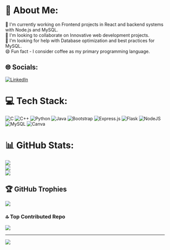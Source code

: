 # 💫 About Me:
🔭 I'm currently working on Frontend projects in React and backend systems with Node.js and MySQL.<br>👀 I'm looking to collaborate on Innovative web development projects.<br>🙌 I'm looking for help with Database optimization and best practices for MySQL.<br>😄 Fun fact - I consider coffee as my primary programming language.<br>


## 🌐 Socials:
[![LinkedIn](https://img.shields.io/badge/LinkedIn-%230077B5.svg?logo=linkedin&logoColor=white)](https://linkedin.com/in/www.linkedin.com/in/pasan-madhuranga-0097b328b) 

# 💻 Tech Stack:
![C](https://img.shields.io/badge/c-%2300599C.svg?style=for-the-badge&logo=c&logoColor=white) ![C++](https://img.shields.io/badge/c++-%2300599C.svg?style=for-the-badge&logo=c%2B%2B&logoColor=white) ![Python](https://img.shields.io/badge/python-3670A0?style=for-the-badge&logo=python&logoColor=ffdd54) ![Java](https://img.shields.io/badge/java-%23ED8B00.svg?style=for-the-badge&logo=java&logoColor=white) ![Bootstrap](https://img.shields.io/badge/bootstrap-%23563D7C.svg?style=for-the-badge&logo=bootstrap&logoColor=white) ![Express.js](https://img.shields.io/badge/express.js-%23404d59.svg?style=for-the-badge&logo=express&logoColor=%2361DAFB) ![Flask](https://img.shields.io/badge/flask-%23000.svg?style=for-the-badge&logo=flask&logoColor=white) ![NodeJS](https://img.shields.io/badge/node.js-6DA55F?style=for-the-badge&logo=node.js&logoColor=white) ![MySQL](https://img.shields.io/badge/mysql-%2300f.svg?style=for-the-badge&logo=mysql&logoColor=white) ![Canva](https://img.shields.io/badge/Canva-%2300C4CC.svg?style=for-the-badge&logo=Canva&logoColor=white)
# 📊 GitHub Stats:
![](https://github-readme-stats.vercel.app/api?username=PasanMadhuranga&theme=algolia&hide_border=false&include_all_commits=true&count_private=true)<br/>
![](https://github-readme-streak-stats.herokuapp.com/?user=PasanMadhuranga&theme=algolia&hide_border=false)<br/>
![](https://github-readme-stats.vercel.app/api/top-langs/?username=PasanMadhuranga&theme=algolia&hide_border=false&include_all_commits=true&count_private=true&layout=compact)

## 🏆 GitHub Trophies
![](https://github-profile-trophy.vercel.app/?username=PasanMadhuranga&theme=radical&no-frame=false&no-bg=true&margin-w=4)

### 🔝 Top Contributed Repo
![](https://github-contributor-stats.vercel.app/api?username=PasanMadhuranga&limit=5&theme=dark&combine_all_yearly_contributions=true)

---
[![](https://visitcount.itsvg.in/api?id=PasanMadhuranga&icon=0&color=0)](https://visitcount.itsvg.in)

